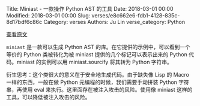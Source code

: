 Title: Miniast - 一款操作 Python AST 的工具
Date: 2018-03-01 00:00
Modified: 2018-03-01 00:00
Slug: verses/e8c662e6-fdb1-4128-835c-8d17bdf6c86c
Category: verses
Authors: Ju Lin
verse_category: Python

[查看原文](https://github.com/cpcloud/miniast)

`miniast` 是一款可以生成 Python AST 的库。在它提供的示例中，可以看到一个等价的 Python 类被转化为被 miniast 提供的几个标记可以表示出来的 Python 代码。miniast 的实例可以用 miniast.sourcify 将其转为 Python 字符串。

衍生思考：这个类很大的意义在于安全地生成代码。由于缺失像 Lisp 的 Macro 一样的东西，一般在做 Python 元编程的时候，我们需要手动拼装 Python 字符串，再使用 eval 来执行。这里面存在被注入攻击的风险。使用像 miniast 这样的工具，可以降低被注入攻击的风险。